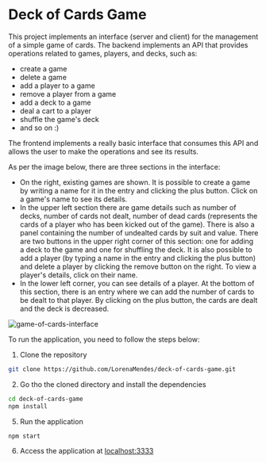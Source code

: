# Deck of Cards Game

This project implements an interface (server and client) for the management of a simple game of cards. The backend implements an API that provides operations related to games, players, and decks, such as:
- create a game
- delete a game
- add a player to a game
- remove a player from a game
- add a deck to a game
- deal a cart to a player
- shuffle the game's deck
- and so on :)

The frontend implements a really basic interface that consumes this API and allows the user to make the operations and see its results.

As per the image below, there are three sections in the interface:
- On the right, existing games are shown. It is possible to create a game by writing a name for it in the entry and clicking the plus button. Click on a game's name to see its details.
- In the upper left section there are game details such as number of decks, number of cards not dealt, number of dead cards (represents the cards of a player who has been kicked out of the game). There is also a panel containing the number of undealted cards by suit and value. There are two buttons in the upper right corner of this section: one for adding a deck to the game and one for shuffling the deck. It is also possible to add a player (by typing a name in the entry and clicking the plus button) and delete a player by clicking the remove button on the right. To view a player's details, click on their name.
- In the lower left corner, you can see details of a player. At the bottom of this section, there is an entry where we can add the number of cards to be dealt to that player. By clicking on the plus button, the cards are dealt and the deck is decreased.

![game-of-cards-interface](https://user-images.githubusercontent.com/35077553/170894391-e0311c74-8f1d-4764-b788-e766c74022fb.png)

To run the application, you need to follow the steps below:
1. Clone the repository
```bash
git clone https://github.com/LorenaMendes/deck-of-cards-game.git
```
2. Go tho the cloned directory and install the dependencies
```bash
cd deck-of-cards-game
npm install
```

5. Run the application
```bash
npm start
```

6. Access the application at [localhost:3333](url)
